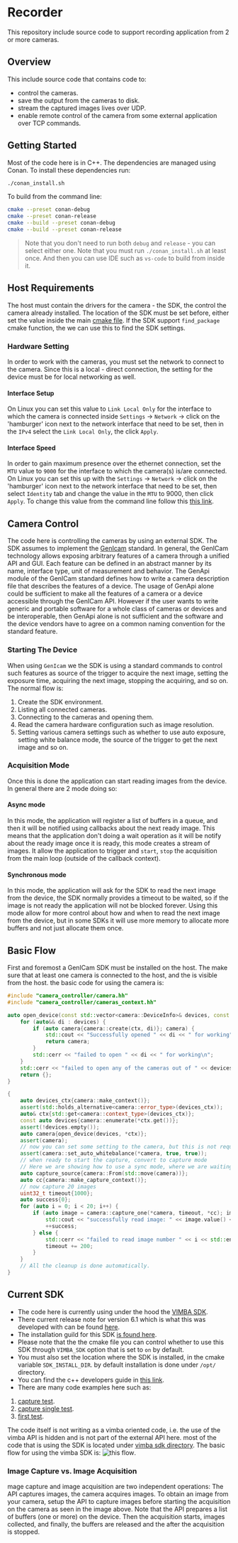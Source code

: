 # Recorder
This repository include source code to support recording application from 2 or more cameras.

## Overview
This include source code that contains code to:
- control the cameras.
- save the output from the cameras to disk.
- stream the captured images lives over UDP.
- enable remote control of the camera from some external application over TCP commands.

## Getting Started
Most of the code here is in C++.
The dependencies are managed using Conan.
To install these dependencies run:
```bash
./conan_install.sh
```
To build from the command line:
```bash
cmake --preset conan-debug
cmake --preset conan-release
cmake --build --preset conan-debug
cmake --build --preset conan-release
```
> Note that you don't need to run both `debug` and `release` - you can select either one.
> Note that you must run `./conan_install.sh` at least once. And then you can use IDE such as `vs-code` to build from inside it.

## Host Requirements
The host must contain the drivers for the camera - the SDK, the control the camera already installed.
The location of the SDK must be set before, either set the value inside the main [cmake file](http://192.168.200.3:7990/projects/DAA/repos/recorder4cameras/browse/CMakeLists.txt).
If the SDK support `find_package` cmake function, the we can use this to find the SDK settings.
### Hardware Setting
In order to work with the cameras, you must set the network to connect to the camera. Since this is a local - direct connection, the setting for the device must be for local networking as well.
#### Interface Setup
On Linux you can set this value to `Link Local Only` for the interface to which the camera is connected inside `Settings` -> `Network` -> click on the 'hamburger' icon next to the network interface that need to be set, then in the `IPv4` select the `Link Local Only`, the click `Apply`.
#### Interface Speed
In order to gain maximum presence over the ethernet connection, set the `MTU` value to `9000` for the interface to which the camera(s) is/are connected. On Linux you can set this up with the `Settings` -> `Network` -> click on the 'hamburger' icon next to the network interface that need to be set, then select `Identity` tab and change the value in the `MTU` to 9000, then click `Apply`.
To change this value from the command line follow this [this link](https://www.baeldung.com/linux/maximum-transmission-unit-change-size).

## Camera Control
The code here is controlling the cameras by using an external SDK. The SDK assumes to implement the [GenIcam](https://www.emva.org/wp-content/uploads/GenICam_SFNC_2_2.pdf) standard.
In general, the GenICam technology allows exposing arbitrary features of a camera through a
unified API and GUI. Each feature can be defined in an abstract manner by its name, interface
type, unit of measurement and behavior. The GenApi module of the GenICam standard defines
how to write a camera description file that describes the features of a device.
The usage of GenApi alone could be sufficient to make all the features of a camera or a device
accessible through the GenICam API. However if the user wants to write generic and portable
software for a whole class of cameras or devices and be interoperable, then GenApi alone is not
sufficient and the software and the device vendors have to agree on a common naming
convention for the standard feature.
### Starting The Device
When using `GenIcam` we the SDK is using a standard commands to control such features as source of the trigger to acquire the next image, setting the exposure time, acquiring the next image, stopping the acquiring, and so on.
The normal flow is:
1. Create the SDK environment.
2. Listing all connected cameras.
3. Connecting to the cameras and opening them.
4. Read the camera hardware configuration such as image resolution.
5. Setting various camera settings such as whether to use auto exposure, setting white balance mode, the source of the trigger to get the next image and so on.
### Acquisition Mode
Once this is done the application can start reading images from the device.
In general there are 2 mode doing so:
#### Async mode
In this mode, the application will register a list of buffers in a queue, and then it will be notified using callbacks about the next ready image.
This means that the application don't doing a wait operation as it will be notify about the ready image once it is ready, this mode creates a stream of images.
It allow the application to trigger and `start`, `stop` the acquisition from the main loop (outside of the callback context).
#### Synchronous mode
In this mode, the application will ask for the SDK to read the next image from the device, the SDK normally provides a timeout to be waited, so if the image is not ready the application will not be blocked forever.
Using this mode allow for more control about how and when to read the next image from the device, but in some SDKs it will use more memory to allocate more buffers and not just allocate them once.

## Basic Flow
First and foremost a GenICam SDK must be installed on the host.
The make sure that at least one camera is connected to the host, and the is visible from the host.
the basic code for using the camera is:
```cpp
#include "camera_controller/camera.hh"
#include "camera_controller/cameras_context.hh"

auto open_device(const std::vector<camera::DeviceInfo>& devices, const camera::Context& ctx) -> std::shared_ptr<camera::IdleCamera> {
    for (auto&& di : devices) {
        if (auto camera{camera::create(ctx, di)}; camera) {
            std::cout << "Successfully opened " << di << " for working" << std::endl;
            return camera;
        }
        std::cerr << "failed to open " << di << " for working\n";
    }
    std::cerr << "failed to open any of the cameras out of " << devices.size() << "\n";
    return {};
}

{
    auto devices_ctx{camera::make_context()};                           // create the SDK context
    assert(std::holds_alternative<camera::error_type>(devices_ctx));    // make sure we successfully created it
    auto& ctx{std::get<camera::context_type>(devices_ctx)};             // extract the context
    const auto devices{camera::enumerate(*ctx.get())};                  // list all available cameras
    assert(!devices.empty());
    auto camera{open_device(devices, *ctx)};                            // get one available camera from the list
    assert(camera);
    // now you can set some setting to the camera, but this is not required
    assert(camera::set_auto_whitebalance(*camera, true, true));
    // when ready to start the capture, convert to capture mode
    // Here we are showing how to use a sync mode, where we are waiting for the next image to be ready
    auto capture_source{camera::From(std::move(camera))};
    auto cc{camera::make_capture_context()};
    // now capture 20 images
    uint32_t timeout{1000};
    auto success{0};
    for (auto i = 0; i < 20; i++) {
        if (auto image = camera::capture_one(*camera, timeout, *cc); image) {
            std::cout << "successfully read image: " << image.value() << std::endl;
            ++success;
        } else {
            std::cerr << "failed to read image number " << i << std::endl;
            timeout += 200;
        }
    }
    // All the cleanup is done automatically.   
}
```

## Current SDK
- The code here is currently using under the hood the [VIMBA SDK](https://www.alliedvision.com/en/products/software/vimba-x-sdk/).
- There current release note for version 6.1 which is what this was developed with can be found [here](https://docs.alliedvision.com/Vimba_ReleaseNotes/ARM.html#summary).
- The installation guild for this SDK [is found here](https://www.alliedvision.com/fileadmin/content/documents/products/software/software/Vimba/appnote/Vimba_installation_under_Linux.pdf).
- Please note that the the cmake file you can control whether to use this SDK through `VIMBA_SDK` option that is set to `on` by default.
- You must also set the location where the SDK is installed, in the cmake variable  `SDK_INSTALL_DIR`. by default installation is done under `/opt/` directory.
- You can find the c++ developers guide in [this link](https://docs.alliedvision.com/Vimba_X/Vimba_X_DeveloperGuide/cppAPIManual.html#transforming-images).
- There are many code examples here such as:
1. [capture test](http://192.168.200.3:7990/projects/DAA/repos/recorder4cameras/browse/tests/capture_test).
2. [capture single test](http://192.168.200.3:7990/projects/DAA/repos/recorder4cameras/browse/tests/capture_single_test).
3. [first test](http://192.168.200.3:7990/projects/DAA/repos/recorder4cameras/browse/tests/first_test).

The code itself is not writing as a vimba oriented code, i.e. the use of the vimba API is hidden and is not part of the external API here. most of the code that is using the SDK is located under [vimba sdk directory](http://192.168.200.3:7990/projects/DAA/repos/recorder4cameras/browse/libs/camera_controller/vimba).
The basic flow for using the vimba SDK is:
![this flow](https://docs.alliedvision.com/Vimba_X/Vimba_X_DeveloperGuide/_images/VmbCPP_asynchronous.png).
### Image Capture vs. Image Acquisition
mage capture and image acquisition are two independent operations: The API captures images, the camera acquires images. To obtain an image from your camera, setup the API to capture images before starting the acquisition on the camera as seen in the image above.
Note that the API prepares a list of buffers (one or more) on the device. Then the acquisition starts, images collected, and finally, the buffers are released and the after the acquisition is stopped.
